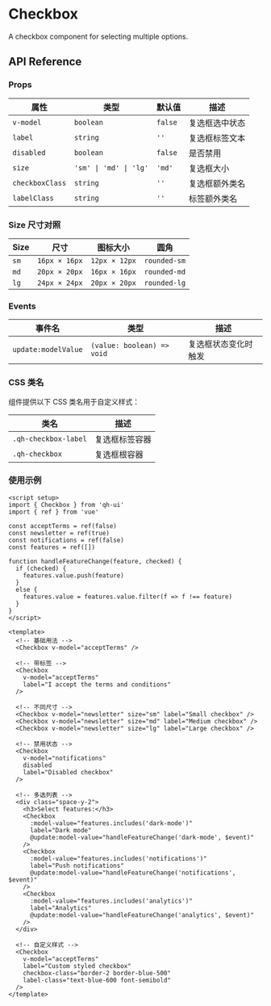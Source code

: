 # Checkbox
A checkbox component for selecting multiple options.

<script setup>
import { Checkbox } from 'qh-ui'
import { ref } from 'vue'

const checked1 = ref(false)
const checked2 = ref(true)
const checked3 = ref(false)
</script>

<ComponentPreview name="CheckboxDemo">
  <div class="flex flex-col gap-4">
    <Checkbox v-model="checked1" label="Accept terms and conditions" />
    <Checkbox v-model="checked2" label="Subscribe to newsletter" />
    <Checkbox v-model="checked3" label="Enable notifications" disabled />
  </div>
</ComponentPreview>

## API Reference

### Props

| 属性 | 类型 | 默认值 | 描述 |
| --- | --- | --- | --- |
| `v-model` | `boolean` | `false` | 复选框选中状态 |
| `label` | `string` | `''` | 复选框标签文本 |
| `disabled` | `boolean` | `false` | 是否禁用 |
| `size` | `'sm' \| 'md' \| 'lg'` | `'md'` | 复选框大小 |
| `checkboxClass` | `string` | `''` | 复选框额外类名 |
| `labelClass` | `string` | `''` | 标签额外类名 |

### Size 尺寸对照

| Size | 尺寸 | 图标大小 | 圆角 |
| --- | --- | --- | --- |
| `sm` | `16px × 16px` | `12px × 12px` | `rounded-sm` |
| `md` | `20px × 20px` | `16px × 16px` | `rounded-md` |
| `lg` | `24px × 24px` | `20px × 20px` | `rounded-lg` |

### Events

| 事件名 | 类型 | 描述 |
| --- | --- | --- |
| `update:modelValue` | `(value: boolean) => void` | 复选框状态变化时触发 |

### CSS 类名

组件提供以下 CSS 类名用于自定义样式：

| 类名 | 描述 |
| --- | --- |
| `.qh-checkbox-label` | 复选框标签容器 |
| `.qh-checkbox` | 复选框根容器 |

### 使用示例

```vue
<script setup>
import { Checkbox } from 'qh-ui'
import { ref } from 'vue'

const acceptTerms = ref(false)
const newsletter = ref(true)
const notifications = ref(false)
const features = ref([])

function handleFeatureChange(feature, checked) {
  if (checked) {
    features.value.push(feature)
  }
  else {
    features.value = features.value.filter(f => f !== feature)
  }
}
</script>

<template>
  <!-- 基础用法 -->
  <Checkbox v-model="acceptTerms" />

  <!-- 带标签 -->
  <Checkbox
    v-model="acceptTerms"
    label="I accept the terms and conditions"
  />

  <!-- 不同尺寸 -->
  <Checkbox v-model="newsletter" size="sm" label="Small checkbox" />
  <Checkbox v-model="newsletter" size="md" label="Medium checkbox" />
  <Checkbox v-model="newsletter" size="lg" label="Large checkbox" />

  <!-- 禁用状态 -->
  <Checkbox
    v-model="notifications"
    disabled
    label="Disabled checkbox"
  />

  <!-- 多选列表 -->
  <div class="space-y-2">
    <h3>Select features:</h3>
    <Checkbox
      :model-value="features.includes('dark-mode')"
      label="Dark mode"
      @update:model-value="handleFeatureChange('dark-mode', $event)"
    />
    <Checkbox
      :model-value="features.includes('notifications')"
      label="Push notifications"
      @update:model-value="handleFeatureChange('notifications', $event)"
    />
    <Checkbox
      :model-value="features.includes('analytics')"
      label="Analytics"
      @update:model-value="handleFeatureChange('analytics', $event)"
    />
  </div>

  <!-- 自定义样式 -->
  <Checkbox
    v-model="acceptTerms"
    label="Custom styled checkbox"
    checkbox-class="border-2 border-blue-500"
    label-class="text-blue-600 font-semibold"
  />
</template>
```
